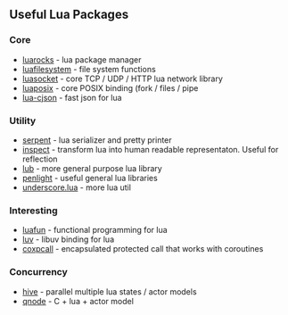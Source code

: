 ## Useful Lua Packages

### Core

* [luarocks](https://github.com/keplerproject/luarocks) - lua package manager
* [luafilesystem](https://github.com/keplerproject/luafilesystem) - file system functions
* [luasocket](https://luarocks.org/modules/luarocks/luasocket) - core TCP / UDP / HTTP lua network library
* [luaposix](https://github.com/luaposix/luaposix) - core POSIX binding (fork / files / pipe
* [lua-cjson](https://github.com/mpx/lua-cjson/) - fast json for lua

### Utility

* [serpent](https://github.com/pkulchenko/serpent) - lua serializer and pretty printer
* [inspect](https://github.com/kikito/inspect.lua) - transform lua into human readable representaton. Useful for reflection
* [lub](http://doc.lubyk.org/lub.html) - more general purpose lua library
* [penlight](https://github.com/stevedonovan/Penlight) - useful general lua libraries
* [underscore.lua](https://github.com/mirven/underscore.lua) - more lua util

### Interesting

* [luafun](https://github.com/rtsisyk/luafun) - functional programming for lua
* [luv](https://github.com/luvit/luv) - libuv binding for lua
* [coxpcall](http://keplerproject.github.io/coxpcall/) - encapsulated protected call that works with coroutines

### Concurrency
* [hive](https://github.com/cloudwu/hive) - parallel multiple lua states / actor models
* [qnode](https://github.com/lichuang/qnode) - C + lua + actor model



